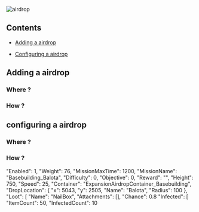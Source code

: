 ![airdrop](https://i.imgur.com/TZpLHYq.png)

## Contents


- [Adding a airdrop](#adding-a-airdrop)

- [Configuring a airdrop](#configuring-a-airdrop)



## Adding a airdrop
### Where ?


### How ?


## configuring a airdrop
### Where ?


### How ?
"Enabled": 1,
"Weight": 76,
"MissionMaxTime": 1200,
"MissionName": "Basebuilding_Balota",
"Difficulty": 0,
"Objective": 0,
"Reward": "",
"Height": 750,
"Speed": 25,
"Container": "ExpansionAirdropContainer_Basebuilding",
"DropLocation": {
"x": 5043,
"y": 2505,
"Name": "Balota",
"Radius": 100
},
"Loot": [
"Name": "NailBox",
"Attachments": [],
"Chance": 0.8
"Infected": [
"ItemCount": 50,
"InfectedCount": 10